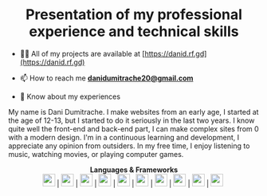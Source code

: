 <h1 align="center">Presentation of my professional experience and technical skills</h1>

- 👨‍💻 All of my projects are available at [https://danid.rf.gd](https://danid.rf.gd)

- 📫 How to reach me **danidumitrache20@gmail.com**

- 📄 Know about my experiences
 
My name is Dani Dumitrache. I make websites from an early age, I started at the age of 12-13, but I started to do it seriously in the last two years. I know quite well the front-end and back-end part, I can make complex sites from 0 with a modern design. I'm in a continuous learning and development, I appreciate any opinion from outsiders. In my free time, I enjoy listening to music, watching movies, or playing computer games.

<p align="center">
	<b>Languages & Frameworks</b>
	<br>
	<code><img height="25" src="https://github.com/DaniDumitrache/test/assets/76882185/105efe2a-bc2a-41ee-a0f0-ae496f9bddda"></code>&nbsp;|
	<code><img height="25" src="https://github.com/DaniDumitrache/test/assets/76882185/632eb699-b92d-4e25-a0eb-3315cb882fe6"></code>&nbsp;|
	<code><img height="25" src="https://github.com/DaniDumitrache/test/assets/76882185/8adcd766-6373-4999-97fd-a0e93aa5f948"></code>&nbsp;|
	<code><img height="25" src="https://github.com/DaniDumitrache/test/assets/76882185/34616866-d657-4f69-ab7c-9e0a7c953b0f"></code>&nbsp;|
	<code><img height="25" src="https://github.com/DaniDumitrache/test/assets/76882185/445bb91a-4595-49e1-8901-341717f40508"></code>&nbsp;|
	<code><img height="25" src="https://github.com/DaniDumitrache/test/assets/76882185/5b7a592c-f9b0-47c9-9239-863503e19d65"></code>&nbsp;|
	<code><img height="25" src="https://github.com/DaniDumitrache/test/assets/76882185/8a8857b3-350c-4a41-b1d6-59a3303fc637"></code>&nbsp;|
	<code><img height="25" src="https://github.com/DaniDumitrache/test/assets/76882185/c571d746-9ce8-4a2c-a0ed-f7a65add22e9"></code>&nbsp;|
	<code><img height="25" src="https://github.com/DaniDumitrache/test/assets/76882185/e145e14f-47d9-4d79-b4f0-de7abeaf83a0"></code>&nbsp;|
	<code><img height="25" src="https://github.com/DaniDumitrache/test/assets/76882185/3080882c-35f2-452a-bb2f-0440e193b4f7"></code>&nbsp;
	<br>
</p>
